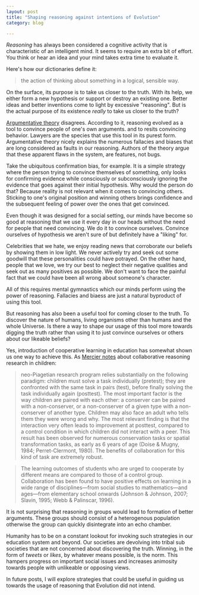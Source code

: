 ```yaml
---
layout: post
title: "Shaping reasoning against intentions of Evolution"
category: blog

---
```


*Reasoning* has always been considered a cognitive activity that is characteristic of
an intelligent mind. It seems to require an extra bit of effort. You think or hear an idea and your mind takes extra time to evaluate it.

Here's how our dictionaries define it:
>the action of thinking about something in a logical, sensible way.

On the surface, its purpose is to take us closer to the truth. With its
help, we either form a new hypothesis or support or destroy an existing one. Better
ideas and better inventions come to light by excessive "reasoning". But is the 
actual purpose of its existence *really* to take us closer to the truth? 

[Argumentative theory](https://sites.google.com/site/hugomercier/theargumentativetheoryofreasoning) disagrees. According to it, reasoning evolved as a tool 
to convince people of one's own arguments. and to resits convincing behavior. 
Lawyers are the species that use this tool in its purest form.
Argumentative theory nicely explains the numerous fallacies and biases that are long considered as 
faults in our reasoning. Authors of the theory argue that these apparent flaws in
the system, are features, not bugs.

Take the ubiquitous confirmation bias, for example. It is a simple strategy where 
the person trying to convince themselves of something, only looks for confirming 
evidence while consciously or subconsciously ignoring the evidence that goes against
their initial hypothesis. Why would the person do that? Because reality is not 
relevant when it comes to convincing others. Sticking to one's original position 
and winning others brings confidence and the subsequent feeling of power over the ones
that get convinced.   

Even though it was designed for a social setting, our minds have become so good at reasoning
that we use it every day in our heads without the need for people that need convincing. We do it to convince ourselves. 
Convince ourselves of hypothesis we aren't sure of but definitely have a "liking" for. 

Celebrities that we hate, we enjoy reading news that corroborate our beliefs by showing them in low light. We never actively try and seek out some goodwill that these personalities could have potrayed. On the other hand, people that we love, we try our best to neglect their negative qualities and seek out as many positives as possible. We don't want to face the painful fact that we could have been all wrong about someone's character. 

All of this requires mental gymnastics which our minds perform using the power of reasoning. Fallacies and biaess are just a natural byproduct of using this tool. 

But reasoning has also been a useful tool for coming closer to the truth. To discover the nature of humans, living organisms other than humans and the whole Universe. Is there a way to shape our usage of this tool more towards digging the truth rather than using it to just convince ourselves or others about our likeable beliefs? 

Yes, introduction of cooperative learning in education has somewhat shown us one way to achieve this. As [Mercier notes](http://papers.ssrn.com/sol3/papers.cfm?abstract_id=1772708) about collaborative reasoning research in children:

>neo-Piagetian research program relies substantially on the following paradigm: children must solve a task individually (pretest); they are confronted with the same task in pairs (test), before finally solving the task individually again (posttest). The most important factor is the way children are paired with each other: a conserver can be paired with a non-conserver, or a non-conserver of a given type with a non-conserver of another type. Children may also face an adult who tells them they were wrong and why. The most relevant finding is that the interaction very often leads to improvement at posttest, compared to a control condition in which children did not interact with a peer. This result has been observed for numerous conservation tasks or spatial transformation tasks, as early as 6 years of age (Doise & Mugny, 1984; Perret-Clermont, 1980). The benefits of collaboration for this kind of task are extremely robust.

>The learning outcomes of students who are urged to cooperate by different means are compared to those of a control group. Collaboration has been found to have positive effects on learning in a wide range of disciplines—from social studies to mathematics—and ages—from elementary school onwards (Johnson & Johnson, 2007; Slavin, 1995; Webb & Palinscar, 1996).

It is not surprising that reasoning in groups would lead to formation of better arguments. These groups should consist of a heterogenous population otherwise the group can quickly disintegrate into an echo chamber. 

Humanity has to be on a constant lookout for invoking such strategies in our education system and beyond. Our societies are devolving into tribal sub societies that are not concerned about discovering the truth. Winning, in the form of *tweets* or *likes*, by whatever means possible, is the norm. This hampers progress on important social issues and increases animosity towards people with unlikeable or opposing views. 

In future posts, I will explore strategies that could be useful in guiding us towards the usage of reasoning that Evolution did not intend. 



